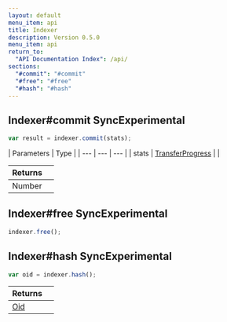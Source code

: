 ```yaml
---
layout: default
menu_item: api
title: Indexer
description: Version 0.5.0
menu_item: api
return_to:
  "API Documentation Index": /api/
sections:
  "#commit": "#commit"
  "#free": "#free"
  "#hash": "#hash"
---
```


## <a name="commit"></a><span>Indexer#</span>commit <span class="tags"><span class="sync">Sync</span><span class="experimental">Experimental</span></span>

```js
var result = indexer.commit(stats);
```

| Parameters | Type |
| --- | --- | --- |
| stats | [TransferProgress](/api/transfer_progress/) |  |

| Returns |  |
| --- | --- |
| Number |  |

## <a name="free"></a><span>Indexer#</span>free <span class="tags"><span class="sync">Sync</span><span class="experimental">Experimental</span></span>

```js
indexer.free();
```

## <a name="hash"></a><span>Indexer#</span>hash <span class="tags"><span class="sync">Sync</span><span class="experimental">Experimental</span></span>

```js
var oid = indexer.hash();
```

| Returns |  |
| --- | --- |
| [Oid](/api/oid/) |  |

